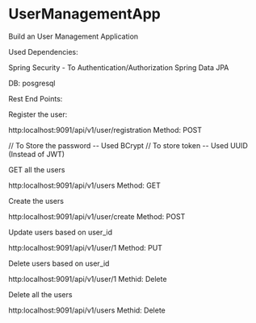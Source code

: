 # UserManagementApp
Build an User Management Application 

Used Dependencies:

Spring Security - To Authentication/Authorization
Spring Data JPA 

DB:
posgresql

Rest End Points:

Register the user:

http:localhost:9091/api/v1/user/registration Method: POST

// To Store the password -- Used BCrypt
// To store token -- Used UUID (Instead of JWT)  

GET all the users

http:localhost:9091/api/v1/users Method: GET 

Create the users

http:localhost:9091/api/v1/user/create Method: POST 

Update users based on user_id

http:localhost:9091/api/v1/user/1 Method: PUT

Delete users based on user_id

http:localhost:9091/api/v1/user/1 Methid: Delete

Delete all the users

http:localhost:9091/api/v1/users Methid: Delete


